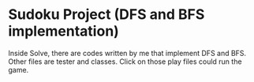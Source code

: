 # Sudoku Project (DFS and BFS implementation)
Inside Solve, there are codes written by me that implement DFS and BFS. Other files are tester and classes. Click on those play files could run the game.
